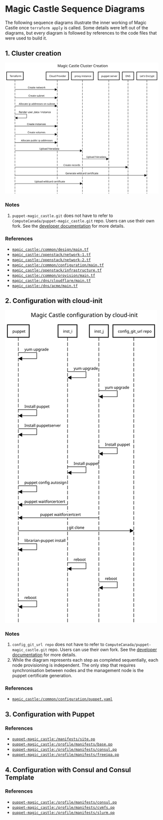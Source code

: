 # Magic Castle Sequence Diagrams

The following sequence diagrams illustrate the inner working of Magic Castle
once `terraform apply` is called. Some details were left out of the diagrams,
but every diagram is followed by references to the code files that were used
to build it.

## 1. Cluster creation

![Cluster Creation Sequence](./diagrams/cluster_creation_sequence.svg)

### Notes

1. `puppet-magic_castle.git` does not have to refer to `ComputeCanada/puppet-magic_castle.git` repo.
Users can use their own fork. See the [developer documentation](/docs/developers.md) for more details.

### References

- [`magic_castle:/common/design/main.tf`](/common/design/main.tf)
- [`magic_castle:/openstack/network-1.tf`](/openstack/network-1.tf)
- [`magic_castle:/openstack/network-2.tf`](/openstack/network-2.tf)
- [`magic_castle:/common/configuration/main.tf`](/common/configuration/main.tf)
- [`magic_castle:/openstack/infrastructure.tf`](/openstack/infrastructure.tf)
- [`magic_castle:/common/provision/main.tf`](/common/provision/main.tf)
- [`magic_castle:/dns/cloudflare/main.tf`](/dns/cloudflare/main.tf)
- [`magic_castle:/dns/acme/main.tf`](/dns/acme/main.tf)

## 2. Configuration with cloud-init

![Configuration with cloud-init sequence](./diagrams/cluster_configuration_cloud-init_sequence.svg)

### Notes

1. `config_git_url repo` does not have to refer to `ComputeCanada/puppet-magic_castle.git` repo.
Users can use their own fork. See the [developer documentation](/docs/developers.md) for more details.
2. While the diagram represents each step as completed sequentially, each node provisioning
is independent. The only step that requires synchronisation between nodes and the management node
is the puppet certificate generation.

### References

- [`magic_castle:/common/configuration/puppet.yaml`](/common/configuration/puppet.yaml)


## 3. Configuration with Puppet

<!-- ![Provisioning with Puppet](./diagrams/cluster_provisioning_puppet_sequence.svg) -->

### References

- [`puppet-magic_castle:/manifests/site.pp`](https://github.com/ComputeCanada/puppet-magic_castle/blob/main/manifests/site.pp)
- [`puppet-magic_castle:/profile/manifests/base.pp`](https://github.com/ComputeCanada/puppet-magic_castle/blob/main/site/profile/manifests/base.pp)
- [`puppet-magic_castle:/profile/manifests/consul.pp`](https://github.com/ComputeCanada/puppet-magic_castle/blob/main/site/profile/manifests/consul.pp)
- [`puppet-magic_castle:/profile/manifests/freeipa.pp`](https://github.com/ComputeCanada/puppet-magic_castle/blob/main/site/profile/manifests/freeipa.pp)

## 4. Configuration with Consul and Consul Template

<!-- ![Provisioning with Consul](./diagrams/cluster_provisioning_consul_sequence.svg) -->

### References

- [`puppet-magic_castle:/profile/manifests/consul.pp`](https://github.com/ComputeCanada/puppet-magic_castle/blob/main/site/profile/manifests/consul.pp)
- [`puppet-magic_castle:/profile/manifests/cvmfs.pp`](https://github.com/ComputeCanada/puppet-magic_castle/blob/main/site/profile/manifests/cvmfs.pp)
- [`puppet-magic_castle:/profile/manifests/slurm.pp`](https://github.com/ComputeCanada/puppet-magic_castle/blob/main/site/profile/manifests/slurm.pp)
